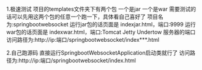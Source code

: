 
1.极速测试
项目的templates文件夹下有两个包
一个是jar 一个是war
需要测试的话可以先用这两个包的任意一个跑一下，具体看自己喜好了
项目名为:springbootwebsocket
运行jar包的话页面是 indexjar.html，端口:9999
运行war包的话页面是 indexwar.html，端口:Tomcat Jetty Undertow 服务器的端口
访问路径为:http://ip:端口/springbootwebsocket/index***.html

2.自己跑源码
直接运行SpringbootWebsocketApplication启动类就行了
访问路径为:http://ip:端口/springbootwebsocket/index.html

